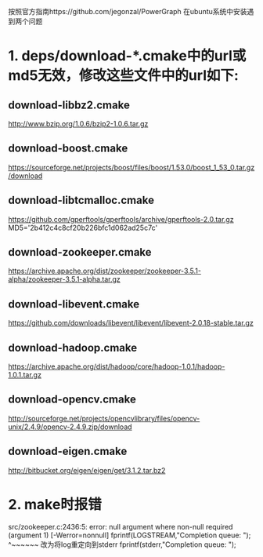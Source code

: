 按照官方指南https://github.com/jegonzal/PowerGraph 在ubuntu系统中安装遇到两个问题
# 1. deps/download-*.cmake中的url或md5无效，修改这些文件中的url如下:

## download-libbz2.cmake
http://www.bzip.org/1.0.6/bzip2-1.0.6.tar.gz

## download-boost.cmake
https://sourceforge.net/projects/boost/files/boost/1.53.0/boost_1_53_0.tar.gz/download

## download-libtcmalloc.cmake
https://github.com/gperftools/gperftools/archive/gperftools-2.0.tar.gz  
MD5='2b412c4c8cf20b226bfc1d062ad25c7c'

## download-zookeeper.cmake
https://archive.apache.org/dist/zookeeper/zookeeper-3.5.1-alpha/zookeeper-3.5.1-alpha.tar.gz

## download-libevent.cmake
https://github.com/downloads/libevent/libevent/libevent-2.0.18-stable.tar.gz

## download-hadoop.cmake
https://archive.apache.org/dist/hadoop/core/hadoop-1.0.1/hadoop-1.0.1.tar.gz

## download-opencv.cmake
http://sourceforge.net/projects/opencvlibrary/files/opencv-unix/2.4.9/opencv-2.4.9.zip/download

## download-eigen.cmake
http://bitbucket.org/eigen/eigen/get/3.1.2.tar.bz2

# 2. make时报错

src/zookeeper.c:2436:5: error: null argument where non-null required (argument 1) [-Werror=nonnull]
     fprintf(LOGSTREAM,"Completion queue: ");
     ^~~~~~~
改为将log重定向到stderr
     fprintf(stderr,"Completion queue: ");
